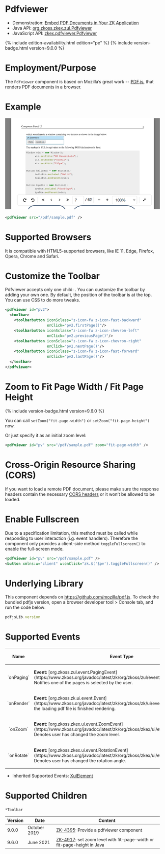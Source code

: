 

# Pdfviewer

- Demonstration: [Embed PDF Documents in Your ZK Application](https://blog.zkoss.org/2019/10/02/zk-9-preview-embed-pdf-documents-in-your-zk-application/)
- Java API: [org.zkoss.zkex.zul.Pdfviewer](https://www.zkoss.org/javadoc/latest/zk/org/zkoss/zkex/zul/Pdfviewer.html)
- JavaScript API:
  [zkex.pdfviewer.Pdfviewer](https://www.zkoss.org/javadoc/latest/jsdoc/classes/zkex.pdfviewer.Pdfviewer.html)

<!--REQUIRED ZK EDITION: PE -->
{% include edition-availability.html edition="pe" %} {% include version-badge.html version=9.0.0 %}

# Employment/Purpose

The `Pdfviewer` component is based on Mozilla’s great work --
[PDF.js](https://github.com/mozilla/pdf.js), that renders PDF documents
in a browser.

# Example

![](/zk_component_ref/images/ZK-pdfviewer-example.png)

```xml
<pdfviewer src="/pdf/sample.pdf" />
```

# Supported Browsers

It is compatible with HTML5-supported browsers, like IE 11, Edge,
Firefox, Opera, Chrome and Safari.

# Customize the Toolbar

Pdfviewer accepts only one child: <toolbar>. You can customize the
toolbar by adding your own one. By default, the position of the toolbar
is at the top. You can use CSS to do more tweaks.

```xml
<pdfviewer id="pv2">
  <toolbar>
    <toolbarbutton iconSclass="z-icon-fw z-icon-fast-backward"
                   onClick="pv2.firstPage()"/>
    <toolbarbutton iconSclass="z-icon-fw z-icon-chevron-left"
                   onClick="pv2.previousPage()"/>
    <toolbarbutton iconSclass="z-icon-fw z-icon-chevron-right"
                   onClick="pv2.nextPage()"/>
    <toolbarbutton iconSclass="z-icon-fw z-icon-fast-forward"
                   onClick="pv2.lastPage()"/>
  </toolbar>
</pdfviewer>
```

# Zoom to Fit Page Width / Fit Page Height

{% include version-badge.html version=9.6.0 %}

You can call `setZoom("fit-page-width")` or `setZoom("fit-page-height")`
now.

Or just specify it as an initial zoom level:

```xml
<pdfviewer id="pv" src="/pdf/sample.pdf" zoom="fit-page-width" />
```

# Cross-Origin Resource Sharing (CORS)

If you want to load a remote PDF document, please make sure the response
headers contain the necessary [CORS headers](https://developer.mozilla.org/en-US/docs/Web/HTTP/CORS) or it
won’t be allowed to be loaded.

# Enable Fullscreen

Due to a specification limitation, this method must be called while
responding to user interaction (i.g. event handlers). Therefore the
component only provides a client-side method `toggleFullscreen()` to
enable the full-screen mode.

```xml
<pdfviewer id="pv" src="/pdf/sample.pdf" />
<button xmlns:w="client" w:onClick="zk.$('$pv').toggleFullscreen()" />
```

# Underlying Library

This component depends on <https://github.com/mozilla/pdf.js>. To check
the bundled pdfjs version, open a browser developer tool \> Console tab,
and run the code below:

```js
pdfjsLib.version
```

# Supported Events

<table>
<thead>
<tr class="header">
<th><center>
<p>Name</p>
</center></th>
<th><center>
<p>Event Type</p>
</center></th>
</tr>
</thead>
<tbody>
<tr class="odd">
<td><center>
<p>`onPaging`</p>
</center></td>
<td><p><strong>Event:</strong>
[org.zkoss.zul.event.PagingEvent](https://www.zkoss.org/javadoc/latest/zk/org/zkoss/zul/event/PagingEvent.html) Notifies one of the
pages is selected by the user.</p></td>
</tr>
<tr class="even">
<td><center>
<p>`onRender`</p>
</center></td>
<td><p><strong>Event:</strong>
[org.zkoss.zk.ui.event.Event](https://www.zkoss.org/javadoc/latest/zk/org/zkoss/zk/ui/event/Event.html) Denotes the loading pdf
file is finished rendering.</p></td>
</tr>
<tr class="odd">
<td><center>
<p>`onZoom`</p>
</center></td>
<td><p><strong>Event:</strong>
[org.zkoss.zkex.ui.event.ZoomEvent](https://www.zkoss.org/javadoc/latest/zk/org/zkoss/zkex/ui/event/ZoomEvent.html) Denotes user has
changed the zoom level.</p></td>
</tr>
<tr class="even">
<td><center>
<p>`onRotate`</p>
</center></td>
<td><p><strong>Event:</strong>
[org.zkoss.zkex.ui.event.RotationEvent](https://www.zkoss.org/javadoc/latest/zk/org/zkoss/zkex/ui/event/RotationEvent.html) Denotes user
has changed the rotation angle.</p></td>
</tr>
</tbody>
</table>

- Inherited Supported Events: [ XulElement]({{site.baseurl}}/zk_component_ref/xulelement#Supported_Events)

# Supported Children

`*Toolbar`

| Version | Date         | Content                                                                                                            |
|---------|--------------|--------------------------------------------------------------------------------------------------------------------|
| 9.0.0   | October 2019 | [ZK-4395](https://tracker.zkoss.org/browse/ZK-4395): Provide a pdfviewer component                                 |
| 9.6.0   | June 2021    | [ZK-4917](https://tracker.zkoss.org/browse/ZK-4917): set zoom level with fit-page-width or fit-page-height in Java |


